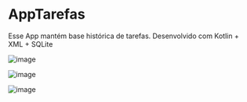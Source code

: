 # AppTarefas
Esse App mantém base histórica de tarefas. Desenvolvido com Kotlin + XML + SQLite

![image](https://github.com/Paulo-Galego/AppTarefas/assets/36347510/2f596968-e22d-49a5-a7dc-f03485430407)

![image](https://github.com/Paulo-Galego/AppTarefas/assets/36347510/f136b141-1ec9-463f-88cc-12865125a652)

![image](https://github.com/Paulo-Galego/AppTarefas/assets/36347510/ca550de4-3ef3-41af-89ae-24627d3044c8)
